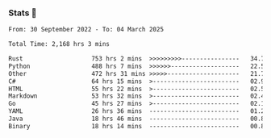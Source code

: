 ### Stats 👋
<!--START_SECTION:waka-->

```txt
From: 30 September 2022 - To: 04 March 2025

Total Time: 2,168 hrs 3 mins

Rust                   753 hrs 2 mins  >>>>>>>>>----------------   34.73 %
Python                 488 hrs 7 mins  >>>>>>-------------------   22.51 %
Other                  472 hrs 31 mins >>>>>--------------------   21.79 %
C#                     64 hrs 15 mins  >------------------------   02.96 %
HTML                   55 hrs 22 mins  >------------------------   02.55 %
Markdown               53 hrs 32 mins  >------------------------   02.47 %
Go                     45 hrs 27 mins  >------------------------   02.10 %
YAML                   26 hrs 36 mins  -------------------------   01.23 %
Java                   18 hrs 46 mins  -------------------------   00.87 %
Binary                 18 hrs 14 mins  -------------------------   00.84 %
```

<!--END_SECTION:waka-->

<!--
**buhaytza2005/buhaytza2005** is a ✨ _special_ ✨ repository because its `README.md` (this file) appears on your GitHub profile.

Here are some ideas to get you started:

- 🔭 I’m currently working on ...
- 🌱 I’m currently learning ...
- 👯 I’m looking to collaborate on ...
- 🤔 I’m looking for help with ...
- 💬 Ask me about ...
- 📫 How to reach me: ...
- 😄 Pronouns: ...
- ⚡ Fun fact: ...
-->


